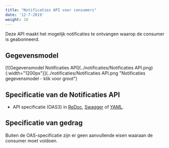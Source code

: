 ```yaml
---
title: "Notificaties API voor consumers"
date: '12-7-2019'
weight: 10
---
```


Deze API maakt het mogelijk notificaties te ontvangen waarop de consumer is geabonneerd.

## Gegevensmodel

[![Gegevensmodel Notificaties API](../notificaties/Notificaties API.png){:width="1200px"}](../notificaties/Notificaties API.png "Notificaties gegevensmodel - klik voor groot")


## Specificatie van de Notificaties API

* API specificatie (OAS3) in
  [ReDoc](https://redocly.github.io/redoc/?url=https://zaakgerichtwerken.vng.cloud/api-specificatie/nrc/consumer-api/openapi.yaml),
  [Swagger](https://petstore.swagger.io/?url=https://zaakgerichtwerken.vng.cloud/api-specificatie/nrc/consumer-api/openapi.yaml) of
  [YAML](../../../api-specificatie/nrc/consumer-api/openapi.yaml).


## Specificatie van gedrag

Buiten de OAS-specificatie zijn er geen aanvullende eisen waaraan de consumer moet voldoen.
